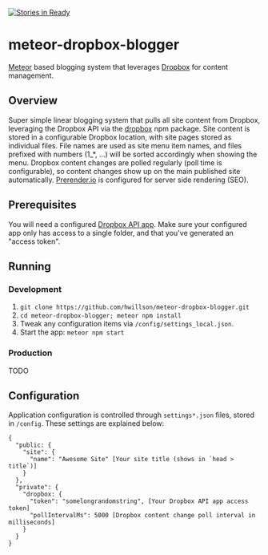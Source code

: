 [![Stories in Ready](https://badge.waffle.io/hwillson/meteor-dropbox-blogger.png?label=ready&title=Ready)](https://waffle.io/hwillson/meteor-dropbox-blogger)

# meteor-dropbox-blogger

[Meteor](https://meteor.com) based blogging system that leverages [Dropbox](https://dropbox.com) for content management.

## Overview

Super simple linear blogging system that pulls all site content from Dropbox, leveraging the Dropbox API via the [dropbox](https://www.npmjs.com/package/dropbox) npm package. Site content is stored in a configurable Dropbox location, with site pages stored as individual files. File names are used as site menu item names, and files prefixed with numbers (1_*, ...) will be sorted accordingly when showing the menu. Dropbox content changes are polled regularly (poll time is configurable), so content changes show up on the main published site automatically. [Prerender.io](https://prerender.io/) is configured for server side rendering (SEO).

## Prerequisites

You will need a configured [Dropbox API app](https://www.dropbox.com/developers/apps). Make sure your configured app only has access to a single folder, and that you've generated an "access token".

## Running

### Development

1. `git clone https://github.com/hwillson/meteor-dropbox-blogger.git`
2. `cd meteor-dropbox-blogger; meteor npm install`
3. Tweak any configuration items via `/config/settings_local.json`.
4. Start the app: `meteor npm start`

### Production

TODO

## Configuration

Application configuration is controlled through `settings*.json` files, stored in `/config`. These settings are explained below:

```
{
  "public: {  
    "site": {
      "name": "Awesome Site" [Your site title (shows in `head > title`)]
    }    
  },
  "private": {
    "dropbox: {
      "token": "somelongrandomstring", [Your Dropbox API app access token]
      "pollIntervalMs": 5000 [Dropbox content change poll interval in milliseconds]
    }
  }
}   
```